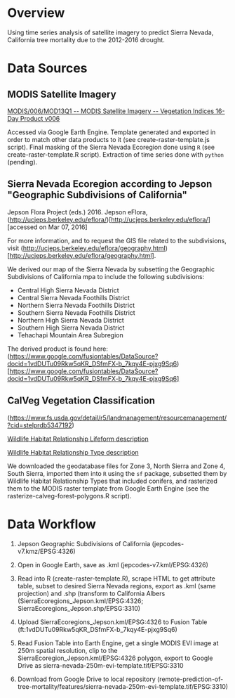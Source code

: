 # Overview
Using time series analysis of satellite imagery to predict Sierra Nevada, California tree mortality due to the 2012-2016 drought.

# Data Sources
## MODIS Satellite Imagery
[MODIS/006/MOD13Q1 -- MODIS Satellite Imagery -- Vegetation Indices 16-Day Product v006](https://lpdaac.usgs.gov/dataset_discovery/modis/modis_products_table/mod13q1)

Accessed via Google Earth Engine. Template generated and exported in order to match other data products to it (see create-raster-template.js script). Final masking of the Sierra Nevada Ecoregion done using `R` (see create-raster-template.R script). Extraction of time series done with `python` (pending).

## Sierra Nevada Ecoregion according to Jepson "Geographic Subdivisions of California"

Jepson Flora Project (eds.) 2016. Jepson eFlora, (http://ucjeps.berkeley.edu/eflora/)[http://ucjeps.berkeley.edu/eflora/] [accessed on Mar 07, 2016]

For more information, and to request the GIS file related to the subdivisions, visit (http://ucjeps.berkeley.edu/eflora/geography.html)[http://ucjeps.berkeley.edu/eflora/geography.html].

We derived our map of the Sierra Nevada by subsetting the Geographic Subdivisions of California mpa to include the following subdivisions:
+ Central High Sierra Nevada District
+ Central Sierra Nevada Foothills District
+ Northern Sierra Nevada Foothills District
+ Southern Sierra Nevada Foothills District
+ Northern High Sierra Nevada District 
+ Southern High Sierra Nevada District 
+ Tehachapi Mountain Area Subregion

The derived product is found here: (https://www.google.com/fusiontables/DataSource?docid=1vdDUTu09Rkw5qKR_DSfmFX-b_7kqy4E-pjxg9Sq6)[https://www.google.com/fusiontables/DataSource?docid=1vdDUTu09Rkw5qKR_DSfmFX-b_7kqy4E-pjxg9Sq6]

## CalVeg Vegetation Classification
(https://www.fs.usda.gov/detail/r5/landmanagement/resourcemanagement/?cid=stelprdb5347192)

[Wildlife Habitat Relationship Lifeform description](https://www.fs.fed.us/r5/rsl/projects/classification/cv-cwhr-xwalk.html)

[Wildlife Habitat Relationship Type description](http://frap.fire.ca.gov/projects/frap_veg/classification)

We downloaded the geodatabase files for Zone 3, North Sierra and Zone 4, South Sierra, imported them into `R` using the `sf` package, subsetted them by Wildlife Habitat Relationship Types that included conifers, and rasterized them to the MODIS raster template from Google Earth Engine (see the rasterize-calveg-forest-polygons.R script).

# Data Workflow

1. Jepson Geographic Subdivisions of California (jepcodes-v7.kmz/EPSG:4326)

1. Open in Google Earth, save as .kml (jepcodes-v7.kml/EPSG:4326)

1. Read into R (create-raster-template.R), scrape HTML to get attribute table, subset to desired Sierra Nevada regions, export as .kml (same projection) and .shp (transform to California Albers (SierraEcoregions_Jepson.kml/EPSG:4326; SierraEcoregions_Jepson.shp/EPSG:3310)

1. Upload SierraEcoregions_Jepson.kml/EPSG:4326 to Fusion Table (ft:1vdDUTu09Rkw5qKR_DSfmFX-b_7kqy4E-pjxg9Sq6)

1. Read Fusion Table into Earth Engine, get a single MODIS EVI image at 250m spatial resolution, clip to the SierraEcoregion_Jepson.kml/EPSG:4326 polygon, export to Google Drive as sierra-nevada-250m-evi-template.tif/EPSG:3310

1. Download from Google Drive to local repository (remote-prediction-of-tree-mortality/features/sierra-nevada-250m-evi-template.tif/EPSG:3310)



